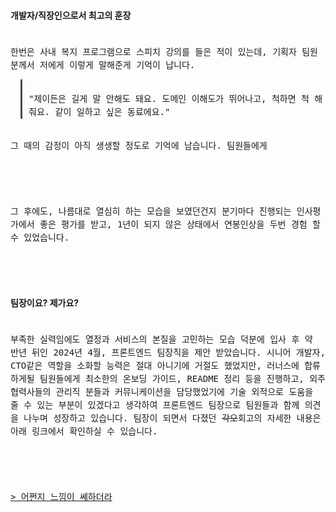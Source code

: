 #### 개발자/직장인으로서 최고의 훈장
<code style='font-size: 100%; line-height: 1.5'>
한번은 사내 복지 프로그램으로 스피치 강의를 들은 적이 있는데, 기획자 팀원분께서 저에게 이렇게 말해준게 기억이 납니다.<div style='margin-top: 12px; margin-bottom: 12px; margin-left: 16px; border-left: 3px solid #444c56; padding-left: 10px'>
"제이든은 길게 말 안해도 돼요. 도메인 이해도가 뛰어나고, 척하면 척 해줘요. 같이 일하고 싶은 동료에요."
</div>
그 때의 감정이 아직 생생할 정도로 기억에 남습니다. 팀원들에게
<br />
<br />
그 후에도, 나름대로 열심히 하는 모습을 보였던건지 분기마다 진행되는 인사평가에서 좋은 평가를 받고, 1년이 되지 않은 상태에서 연봉인상을 두번 경험 할 수 있었습니다.
<br />

</code>

#### 팀장이요? 제가요?
<code style='font-size: 100%; line-height: 1.5'>
부족한 실력임에도 열정과 서비스의 본질을 고민하는 모습 덕분에 입사 후 약 반년 뒤인 2024년 4월, 프론트엔드 팀장직을 제안 받았습니다. 시니어 개발자, CTO같은 역할을 소화할 능력은 절대 아니기에 거절도 했었지만, 러너스에 합류하게될 팀원들에게 최소한의 온보딩 가이드, README 정리 등을 진행하고, 외주 협력사들의 관리직 분들과 커뮤니케이션을 담당했었기에 기술 외적으로 도움을 줄 수 있는 부분이 있겠다고 생각하여 프론트엔드 팀장으로 팀원들과 함께 의견을 나누며 성장하고 있습니다. 팀장이 되면서 다졌던 <del>각오</del>회고의 자세한 내용은 아래 링크에서 확인하실 수 있습니다.
<br />
<br />
<a href="https://lnuvyresume.super.site/blog/%ed%9a%8c%ea%b3%a0-%ec%96%b4%ec%a9%90%ec%a7%80-%eb%8a%90%eb%82%8c%ec%9d%b4-%ec%8e%84%ed%95%98%eb%8d%94%eb%9d%bc" target="_blank" style="text-decoration: underline;">> 어쩐지 느낌이 쎄하더라</a>

<br />
<br />
</code>